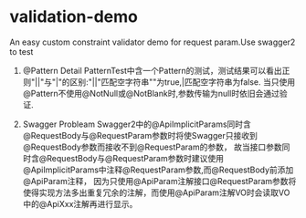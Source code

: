 # validation-demo
An easy custom constraint validator demo for request param.Use swagger2 to test

1. @Pattern Detail 
PatternTest中含一个Pattern的测试，测试结果可以看出正则"||"与"|"的区别:"||"匹配空字符串""为true,|匹配空字符串为false.
当只使用@Pattern不使用@NotNull或@NotBlank时,参数传输为null时依旧会通过验证.

2. Swagger Probleam
Swagger2中的@ApiImplicitParams同时含@RequestBody与@RequestParam参数时将使Swagger只接收到@RequestBody参数而接收不到@RequestParam的参数，
故当接口参数同时含@RequestBody与@RequestParam参数时建议使用@ApiImplicitParams中注释@RequestParam参数,而@RequestBody前添加@ApiParam注释，
因为只使用@ApiParam注解接口@RequestParam参数将使得实现方法多出重复冗余的注解，而使用@ApiParam注解VO时会读取VO中的@ApiXxx注解再进行显示。
